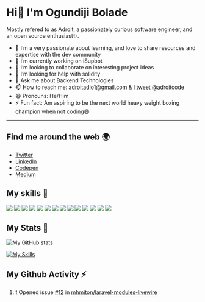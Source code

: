 # Hi👋 I'm Ogundiji Bolade

Mostly refered to as Adroit, a passionately curious software engineer, and an open source enthusiast✨.

- 🌱 I’m a very passionate about learning, and love to share resources and expertise with the dev community
- 🔭 I’m currently working on iSupbot
- 👯 I’m looking to collaborate on interesting project ideas
- 🤔 I’m looking for help with solidity
- 💬 Ask me about Backend Technologies
- 📫 How to reach me: [adroitadio1@gmail.com](mailto:adroitadio1@gmail.com) & [I tweet @adroitcode](https://twitter.com/adroitcode)
- 😄 Pronouns: He/Him
- ⚡ Fun fact: Am aspiring to be the next world heavy weight boxing champion when not coding😄

---

## Find me around the web 🌍

- [Twitter](https://twitter.com/adroitcode)
- [LinkedIn](https://www.linkedin.com/in/ogundiji-bolade-b3b00387/)
- [Codepen](https://codepen.io/Adroit11)
- [Medium](https://medium.com/@ogundijiboladeadio)

## My skills 🚀

![](https://img.shields.io/badge/HTML5-E34F26?style=for-the-badge&logo=html5&logoColor=white)
![](https://img.shields.io/badge/CSS3-1572B6?style=for-the-badge&logo=css3&logoColor=white)
![](https://img.shields.io/badge/JavaScript-F7DF1E?style=for-the-badge&logo=javascript&logoColor=black)
![](https://img.shields.io/badge/PHP-0075f6?style=for-the-badge&logo=php&logoColor=white)
![](https://img.shields.io/badge/GO-0075f6?style=for-the-badge&logo=go&logoColor=white)
![](https://img.shields.io/badge/RUBY-E80E12?style=for-the-badge&logo=ruby&logoColor=white)
![](https://img.shields.io/badge/LARAVEL-E34F26?style=for-the-badge&logo=laravel&logoColor=white)
![](https://img.shields.io/badge/CODEIGNITER-E34F26?style=for-the-badge&logo=codeigniter&logoColor=white)
![](https://img.shields.io/badge/Node.js-43853D?style=for-the-badge&logo=node.js&logoColor=white)
![](https://img.shields.io/badge/ADONIS%20JS-21014F?style=for-the-badge&logo=adonisjs&logoColor=white)
![](https://img.shields.io/badge/Express.js-404D59?style=for-the-badge)
![](https://img.shields.io/badge/React-20232A?style=for-the-badge&logo=react&logoColor=61DAFB)
![](https://img.shields.io/badge/Tailwind_CSS-38B2AC?style=for-the-badge&logo=tailwind-css&logoColor=white)
![](https://img.shields.io/badge/Bootstrap-563D7C?style=for-the-badge&logo=bootstrap&logoColor=white)

## My Stats 🏢

![My GitHub stats](https://github-readme-stats.vercel.app/api?username=adroit11&layout=compact&show_icons=true&count_private=true&theme=dark)

[![My Skills](https://github-readme-stats.vercel.app/api/top-langs/?username=adroit11&layout=compact&theme=dark&langs_count=8)](https://github.com/anuraghazra/github-readme-stats)

## My Github Activity ⚡

<!--START_SECTION:activity-->
1. ❗️ Opened issue [#12](https://github.com/mhmiton/laravel-modules-livewire/issues/12) in [mhmiton/laravel-modules-livewire](https://github.com/mhmiton/laravel-modules-livewire)
<!--END_SECTION:activity-->
